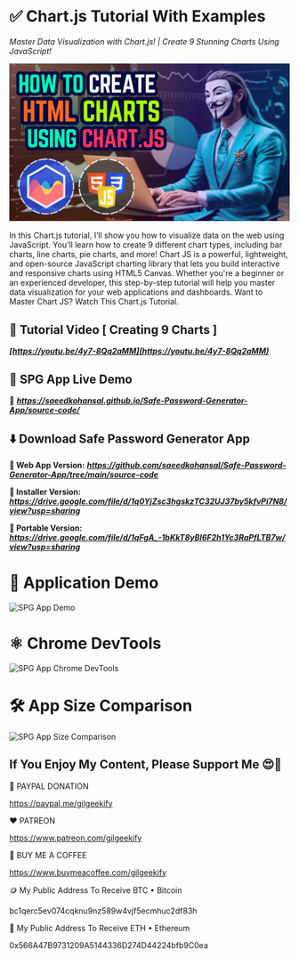 
# ✅ Chart.js Tutorial With Examples

_Master Data Visualization with Chart.js! | Create 9 Stunning Charts Using JavaScript!_

![YouTube Thumbnail](https://raw.githubusercontent.com/saeedkohansal/Chart.js-Tutorial-With-Examples/refs/heads/main/images/chart.js-tutorial.png "Safe Password Generator Application")

In this Chart.js tutorial, I’ll show you how to visualize data on the web using JavaScript. You’ll learn how to create 9 different chart types, including bar charts, line charts, pie charts, and more! Chart JS is a powerful, lightweight, and open-source JavaScript charting library that lets you build interactive and responsive charts using HTML5 Canvas. Whether you're a beginner or an experienced developer, this step-by-step tutorial will help you master data visualization for your web applications and dashboards. Want to Master Chart JS? Watch This Chart.js Tutorial.

## 🎥 Tutorial Video [ Creating 9 Charts ]

***[https://youtu.be/4y7-8Qq2aMM](https://youtu.be/4y7-8Qq2aMM)***

 

## 🔴 SPG App Live Demo ##

🔗 ***https://saeedkohansal.github.io/Safe-Password-Generator-App/source-code/***

 

## ⬇️ Download Safe Password Generator App ##

**🔗 Web App Version:** ***https://github.com/saeedkohansal/Safe-Password-Generator-App/tree/main/source-code***

**🔗 Installer Version:** ***https://drive.google.com/file/d/1q0YjZsc3hgskzTC32UJ37by5kfvPi7N8/view?usp=sharing***

**🔗 Portable Version:** ***https://drive.google.com/file/d/1qFgA_-1bKkT8yBI6F2h1Yc3RaPfLTB7w/view?usp=sharing***

 

# 📸 Application Demo

![SPG App Demo](https://raw.githubusercontent.com/saeedkohansal/Safe-Password-Generator-App/main/images/SPG-App-Demo.png "SPG App Demo")

# ⚛️ Chrome DevTools

![SPG App Chrome DevTools](https://raw.githubusercontent.com/saeedkohansal/Safe-Password-Generator-App/main/images/SPG-App-DevTools.png "SPG App Chrome DevTools")

# 🛠️ App Size Comparison

![SPG App Size Comparison](https://raw.githubusercontent.com/saeedkohansal/Safe-Password-Generator-App/main/images/SPG-App-Size-Comparison.png "SPG App Size Comparison")

 

## If You Enjoy My Content, Please Support Me 😍🙏

💙 PAYPAL DONATION

https://paypal.me/gilgeekify

❤️ PATREON

https://www.patreon.com/gilgeekify

💛 BUY ME A COFFEE

https://www.buymeacoffee.com/gilgeekify

🪙 My Public Address To Receive BTC • Bitcoin

bc1qerc5ev074cqknu9nz589w4vjf5ecmhuc2df83h

🥈 My Public Address To Receive ETH • Ethereum

0x566A47B9731209A5144336D274D44224bfb9C0ea
